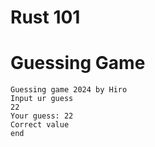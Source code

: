 # Rust 101



# Guessing Game

```stdout
Guessing game 2024 by Hiro
Input ur guess
22
Your guess: 22
Correct value
end
```